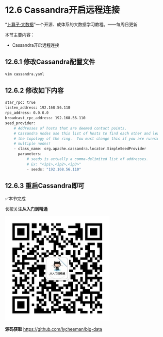 # 12.6 Cassandra开启远程连接

“[卜算子·大数据](https://github.com/lycheeman/big-data)”一个开源、成体系的大数据学习教程。——每周日更新

本节主要内容：

- Cassandra开启远程连接


## 12.6.1 修改Cassandra配置文件

```sh
vim cassandra.yaml
```

## 12.6.2 修改如下内容
```sh
star_rpc: true
listen_address: 192.168.56.110
rpc_address: 0.0.0.0
broadcast_rpc_address: 192.168.56.110
seed_provider:
    # Addresses of hosts that are deemed contact points.
    # Cassandra nodes use this list of hosts to find each other and learn
    # the topology of the ring.  You must change this if you are running
    # multiple nodes!
    - class_name: org.apache.cassandra.locator.SimpleSeedProvider
      parameters:
          # seeds is actually a comma-delimited list of addresses.
          # Ex: "<ip1>,<ip2>,<ip3>"
          - seeds: "192.168.56.110"
```
## 12.6.3 重启Cassandra即可

:white_check_mark:本节完成

长按关注**从入门到精通**

![](./../../article/image/user/share/qrcode_for_gh_6932763778ef_344.jpg)

**源码获取**   https://github.com/lycheeman/big-data
